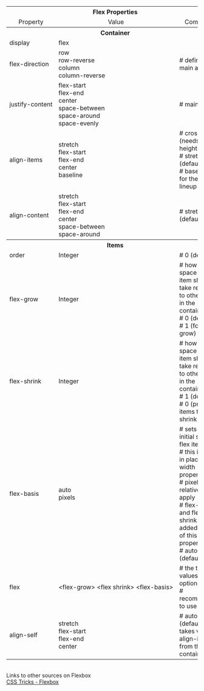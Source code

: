 <table>
    <tr>
        <th colspan="3">Flex Properties</th>
    </tr>
    <tr>
        <td align="center">Property</td>
        <td align="center">Value</td>
        <td align="center">Comments</td>
    </tr>
    <tr>
        <th colspan="3">Container</td>
    </tr>
    <tr>
        <td nowrap>display</td>
        <td>flex</td>
        <td></td>
    </tr>
    <tr>
        <td nowrap>flex-direction </td>
        <td>
          row <br />
          row-reverse<br />
          column<br />
          column-reverse
        </td>
        <td># defines the main axis</td>
    </tr>
    <tr>
        <td nowrap>justify-content</td>
        <td>
            flex-start<br />
            flex-end<br />
            center<br />
            space-between<br />
            space-around<br />
            space-evenly
        </td>
        <td># main axis</td>
    </tr>
    <tr>
        <td nowrap>align-items</td>
        <td>
          stretch<br />
          flex-start<br />
          flex-end<br />
          center<br />
          baseline 
        </td>
        <td>
            # cross axis (needs height)<br />
            # stretch (default)<br />
            # baseline - for the texts to lineup<br />
        </td>
    </tr>
    <tr>
        <td nowrap>align-content</td>
        <td>
            stretch<br />
            flex-start<br />
            flex-end<br />
            center<br />
            space-between<br />
            space-around
        </td>
        <td># stretch (default)</td>
    </tr>
   <tr>
       <th colspan="3">Items</th>
   </tr> 
   <tr>
       <td nowrap>order</td>
       <td>Integer</td>
       <td># 0 (default)</td>
   </tr>
    <tr>
        <td nowrap>flex-grow</td>
        <td>Integer</td>
        <td>
            # how much space the item should take relative to other items in the container<br
            />
            # 0 (default)<br />
            # 1 (for even grow)
        </td>
    </tr>
   <tr>
       <td nowrap>flex-shrink</td>
       <td>Integer</td>
       <td>
            # how much space the item should take relative to other items in the container<br
            />
            # 1 (default)<br />
            # 0 (prevents items to shrink
       </td>
   </tr>
   <tr>
       <td nowrap>flex-basis</td>
       <td>
            auto<br />
            pixels
       </td>
       <td>
            # sets the initial size of a flex item<br />
            # this is used in place of the width property<br />
            # pixels, % or relative units apply<br />
            # flex-grow and flex-shrink is added on top of this property<br />
            # auto (default)
       </td>
   </tr>
   <tr>
       <td nowrap>flex</td>
       <td nowrap>&lt;flex-grow&gt; &lt;flex shrink&gt; &lt;flex-basis&gt;</td>
       <td>
            # the three values are optional<br />
            # recommended to use
       </td>
   </tr>
    <tr>
        <td nowrap>align-self</td>
        <td>
            stretch <br />
            flex-start<br />
            flex-end<br />
            center
        </td>
        <td># auto (default) takes value of align-items from the container</td>
    </tr>
</table>

<br />
Links to other sources on Flexbox<br />
<a href="https://css-tricks.com/snippets/css/a-guide-to-flexbox/">CSS Tricks - Flexbox</a>
